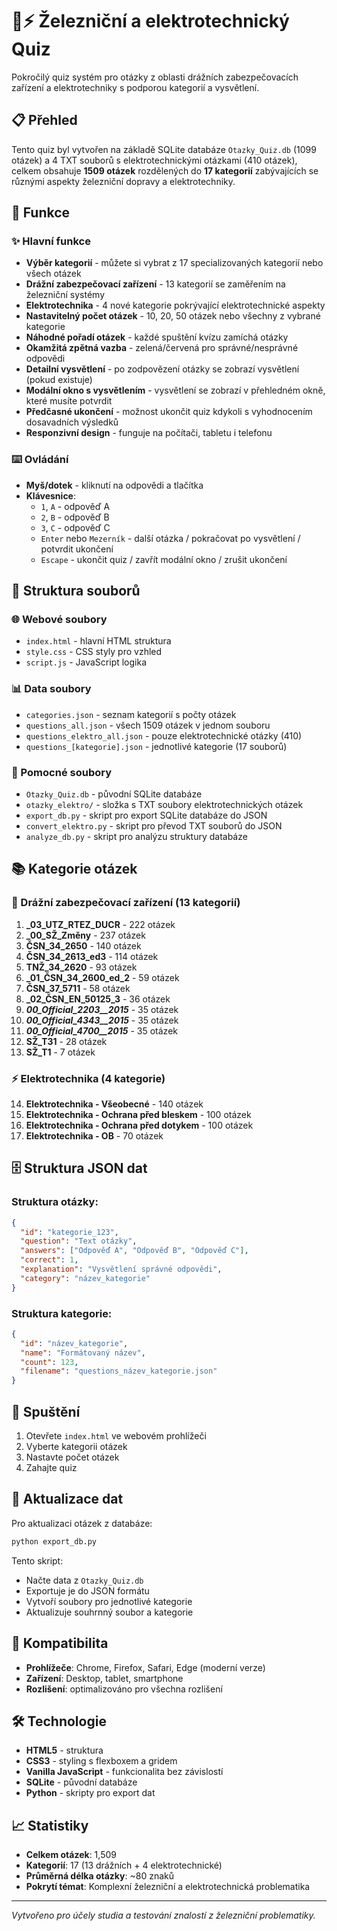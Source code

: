 # 🚂⚡ Železniční a elektrotechnický Quiz

Pokročilý quiz systém pro otázky z oblasti drážních zabezpečovacích zařízení a elektrotechniky s podporou kategorií a vysvětlení.

## 📋 Přehled

Tento quiz byl vytvořen na základě SQLite databáze `Otazky_Quiz.db` (1099 otázek) a 4 TXT souborů s elektrotechnickými otázkami (410 otázek), celkem obsahuje **1509 otázek** rozdělených do **17 kategorií** zabývajících se různými aspekty železniční dopravy a elektrotechniky.

## 🎯 Funkce

### ✨ Hlavní funkce
- **Výběr kategorií** - můžete si vybrat z 17 specializovaných kategorií nebo všech otázek
- **Drážní zabezpečovací zařízení** - 13 kategorií se zaměřením na železniční systémy
- **Elektrotechnika** - 4 nové kategorie pokrývající elektrotechnické aspekty
- **Nastavitelný počet otázek** - 10, 20, 50 otázek nebo všechny z vybrané kategorie
- **Náhodné pořadí otázek** - každé spuštění kvízu zamíchá otázky
- **Okamžitá zpětná vazba** - zelená/červená pro správné/nesprávné odpovědi
- **Detailní vysvětlení** - po zodpovězení otázky se zobrazí vysvětlení (pokud existuje)
- **Modální okno s vysvětlením** - vysvětlení se zobrazí v přehledném okně, které musíte potvrdit
- **Předčasné ukončení** - možnost ukončit quiz kdykoli s vyhodnocením dosavadních výsledků
- **Responzivní design** - funguje na počítači, tabletu i telefonu

### ⌨️ Ovládání
- **Myš/dotek** - kliknutí na odpovědi a tlačítka
- **Klávesnice**:
  - `1`, `A` - odpověď A
  - `2`, `B` - odpověď B  
  - `3`, `C` - odpověď C
  - `Enter` nebo `Mezerník` - další otázka / pokračovat po vysvětlení / potvrdit ukončení
  - `Escape` - ukončit quiz / zavřít modální okno / zrušit ukončení

## 📂 Struktura souborů

### 🌐 Webové soubory
- `index.html` - hlavní HTML struktura
- `style.css` - CSS styly pro vzhled
- `script.js` - JavaScript logika

### 📊 Data soubory
- `categories.json` - seznam kategorií s počty otázek
- `questions_all.json` - všech 1509 otázek v jednom souboru
- `questions_elektro_all.json` - pouze elektrotechnické otázky (410)
- `questions_[kategorie].json` - jednotlivé kategorie (17 souborů)

### 🔧 Pomocné soubory  
- `Otazky_Quiz.db` - původní SQLite databáze
- `otazky_elektro/` - složka s TXT soubory elektrotechnických otázek
- `export_db.py` - skript pro export SQLite databáze do JSON
- `convert_elektro.py` - skript pro převod TXT souborů do JSON
- `analyze_db.py` - skript pro analýzu struktury databáze

## 📚 Kategorie otázek

### 🚂 Drážní zabezpečovací zařízení (13 kategorií)
1. **_03_UTZ_RTEZ_DUCR** - 222 otázek
2. **_00_SŽ_Změny** - 237 otázek  
3. **ČSN_34_2650** - 140 otázek
4. **ČSN_34_2613_ed3** - 114 otázek
5. **TNŽ_34_2620** - 93 otázek
6. **_01_ČSN_34_2600_ed_2** - 59 otázek
7. **ČSN_37_5711** - 58 otázek
8. **_02_ČSN_EN_50125_3** - 36 otázek
9. **_00_Official_2203__2015_** - 35 otázek
10. **_00_Official_4343__2015_** - 35 otázek
11. **_00_Official_4700__2015_** - 35 otázek
12. **SŽ_T31** - 28 otázek
13. **SŽ_T1** - 7 otázek

### ⚡ Elektrotechnika (4 kategorie)
14. **Elektrotechnika - Všeobecné** - 140 otázek
15. **Elektrotechnika - Ochrana před bleskem** - 100 otázek  
16. **Elektrotechnika - Ochrana před dotykem** - 100 otázek
17. **Elektrotechnika - OB** - 70 otázek

## 🗄️ Struktura JSON dat

### Struktura otázky:
```json
{
  "id": "kategorie_123",
  "question": "Text otázky",
  "answers": ["Odpověď A", "Odpověď B", "Odpověď C"],
  "correct": 1,
  "explanation": "Vysvětlení správné odpovědi",
  "category": "název_kategorie"
}
```

### Struktura kategorie:
```json
{
  "id": "název_kategorie", 
  "name": "Formátovaný název",
  "count": 123,
  "filename": "questions_název_kategorie.json"
}
```

## 🚀 Spuštění

1. Otevřete `index.html` ve webovém prohlížeči
2. Vyberte kategorii otázek
3. Nastavte počet otázek
4. Zahajte quiz

## 🔄 Aktualizace dat

Pro aktualizaci otázek z databáze:

```bash
python export_db.py
```

Tento skript:
- Načte data z `Otazky_Quiz.db`
- Exportuje je do JSON formátu
- Vytvoří soubory pro jednotlivé kategorie
- Aktualizuje souhrnný soubor a kategorie

## 📱 Kompatibilita

- **Prohlížeče**: Chrome, Firefox, Safari, Edge (moderní verze)
- **Zařízení**: Desktop, tablet, smartphone
- **Rozlišení**: optimalizováno pro všechna rozlišení

## 🛠️ Technologie

- **HTML5** - struktura
- **CSS3** - styling s flexboxem a gridem
- **Vanilla JavaScript** - funkcionalita bez závislostí
- **SQLite** - původní databáze
- **Python** - skripty pro export dat

## 📈 Statistiky

- **Celkem otázek**: 1,509
- **Kategorií**: 17 (13 drážních + 4 elektrotechnické)
- **Průměrná délka otázky**: ~80 znaků
- **Pokrytí témat**: Komplexní železniční a elektrotechnická problematika

---

*Vytvořeno pro účely studia a testování znalostí z železniční problematiky.*
